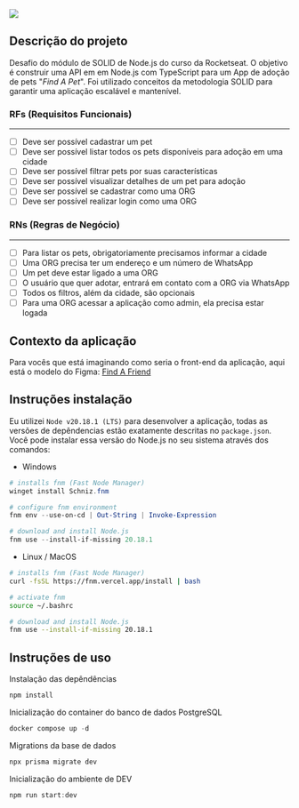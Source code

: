 <image src="https://media.licdn.com/dms/image/v2/D4D2DAQGtC6e8h5ax-A/profile-treasury-image-shrink_800_800/profile-treasury-image-shrink_800_800/0/1732801764796?e=1733418000&v=beta&t=9GG2Kv2dk_2I5UZEHonD6fW58q-ZeW76fpsS_G6YHwU" />

## Descrição do projeto
Desafio do módulo de SOLID de Node.js do curso da Rocketseat.
O objetivo é construir uma API em em Node.js com TypeScript para um App de adoção de pets "_Find A Pet_".
Foi utilizado conceitos da metodologia SOLID para garantir uma aplicação escalável e mantenível. 

### RFs (Requisitos Funcionais)
---

- [ ] Deve ser possível cadastrar um pet
- [ ] Deve ser possível listar todos os pets disponíveis para adoção em uma cidade
- [ ] Deve ser possível filtrar pets por suas características
- [ ] Deve ser possível visualizar detalhes de um pet para adoção
- [ ] Deve ser possível se cadastrar como uma ORG
- [ ] Deve ser possível realizar login como uma ORG

### RNs (Regras de Negócio)
---

- [ ] Para listar os pets, obrigatoriamente precisamos informar a cidade
- [ ] Uma ORG precisa ter um endereço e um número de WhatsApp
- [ ] Um pet deve estar ligado a uma ORG
- [ ] O usuário que quer adotar, entrará em contato com a ORG via WhatsApp
- [ ] Todos os filtros, além da cidade, são opcionais
- [ ] Para uma ORG acessar a aplicação como admin, ela precisa estar logada

## Contexto da aplicação

Para vocês que está imaginando como seria o front-end da aplicação, aqui está o modelo do Figma: [Find A Friend](https://www.figma.com/community/file/1220006040435238030)

## Instruções instalação

Eu utilizei `Node v20.18.1 (LTS)` para desenvolver a aplicação, todas as versões de depêndencias estão exatamente descritas no `package.json`. Você pode instalar essa versão do Node.js no seu sistema através dos comandos:

- Windows
```powershell
# installs fnm (Fast Node Manager)
winget install Schniz.fnm

# configure fnm environment
fnm env --use-on-cd | Out-String | Invoke-Expression

# download and install Node.js
fnm use --install-if-missing 20.18.1
```

- Linux / MacOS
```bash
# installs fnm (Fast Node Manager)
curl -fsSL https://fnm.vercel.app/install | bash

# activate fnm
source ~/.bashrc

# download and install Node.js
fnm use --install-if-missing 20.18.1
```

## Instruções de uso

Instalação das depêndências
```powershell
npm install
```

Inicialização do container do banco de dados PostgreSQL
```powershell
docker compose up -d
```

Migrations da base de dados
```powershell
npx prisma migrate dev
```

Inicialização do ambiente de DEV
```powershell
npm run start:dev
```
